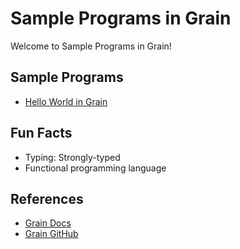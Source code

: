 # Sample Programs in Grain

Welcome to Sample Programs in Grain!

## Sample Programs

- [Hello World in Grain](https://github.com/jrg94/sample-programs/issues/1076)

## Fun Facts

- Typing: Strongly-typed
- Functional programming language

## References

- [Grain Docs](https://grain-lang.org)
- [Grain GitHub](https://github.com/grain-lang/grain)
